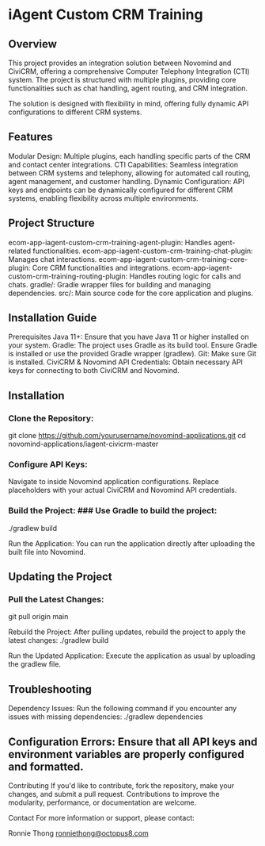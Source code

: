 # iAgent Custom CRM Training #

## Overview ##
This project provides an integration solution between Novomind and CiviCRM, offering a comprehensive Computer Telephony Integration (CTI) system. The project is structured with multiple plugins, providing core functionalities such as chat handling, agent routing, and CRM integration.

The solution is designed with flexibility in mind, offering fully dynamic API configurations to different CRM systems.

## Features ##
Modular Design: Multiple plugins, each handling specific parts of the CRM and contact center integrations.
CTI Capabilities: Seamless integration between CRM systems and telephony, allowing for automated call routing, agent management, and customer handling.
Dynamic Configuration: API keys and endpoints can be dynamically configured for different CRM systems, enabling flexibility across multiple environments.

## Project Structure ##
ecom-app-iagent-custom-crm-training-agent-plugin: Handles agent-related functionalities.
ecom-app-iagent-custom-crm-training-chat-plugin: Manages chat interactions.
ecom-app-iagent-custom-crm-training-core-plugin: Core CRM functionalities and integrations.
ecom-app-iagent-custom-crm-training-routing-plugin: Handles routing logic for calls and chats.
gradle/: Gradle wrapper files for building and managing dependencies.
src/: Main source code for the core application and plugins.

## Installation Guide ##
Prerequisites
Java 11+: Ensure that you have Java 11 or higher installed on your system.
Gradle: The project uses Gradle as its build tool. Ensure Gradle is installed or use the provided Gradle wrapper (gradlew).
Git: Make sure Git is installed.
CiviCRM & Novomind API Credentials: Obtain necessary API keys for connecting to both CiviCRM and Novomind.

## Installation ##
### Clone the Repository: ###
git clone https://github.com/yourusername/novomind-applications.git
cd novomind-applications/iagent-civicrm-master

### Configure API Keys: ###
Navigate to inside Novomind application configurations.
Replace placeholders with your actual CiviCRM and Novomind API credentials.

### Build the Project: ### Use Gradle to build the project:
./gradlew build

Run the Application: You can run the application directly after uploading the built file into Novomind.

## Updating the Project ##
### Pull the Latest Changes: ###
git pull origin main

Rebuild the Project: After pulling updates, rebuild the project to apply the latest changes:
./gradlew build

Run the Updated Application: Execute the application as usual by uploading the gradlew file.

## Troubleshooting ##
Dependency Issues: Run the following command if you encounter any issues with missing dependencies:
./gradlew dependencies

## Configuration Errors: Ensure that all API keys and environment variables are properly configured and formatted. ##

Contributing
If you'd like to contribute, fork the repository, make your changes, and submit a pull request. Contributions to improve the modularity, performance, or documentation are welcome.

Contact
For more information or support, please contact:

Ronnie Thong
ronniethong@octopus8.com
